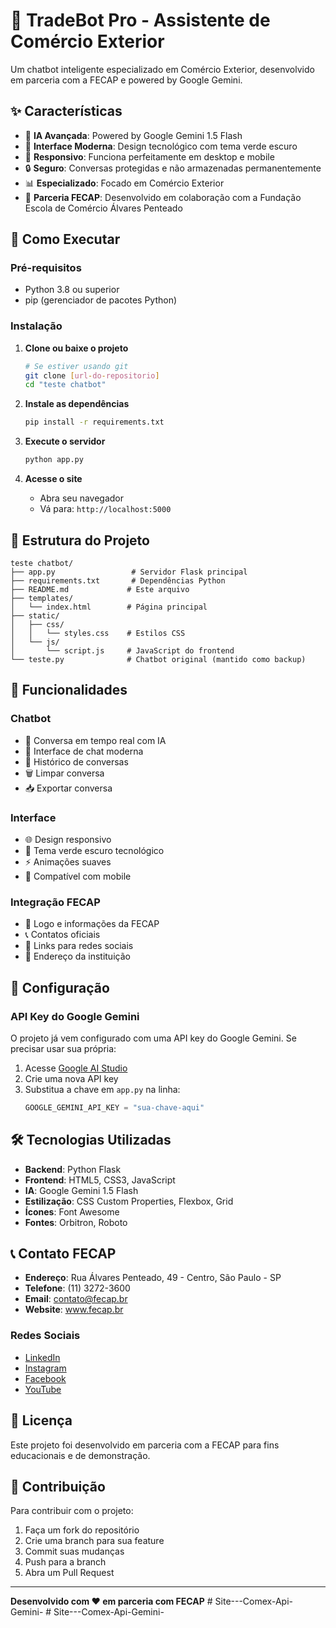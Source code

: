 # 🤖 TradeBot Pro - Assistente de Comércio Exterior

Um chatbot inteligente especializado em Comércio Exterior, desenvolvido em parceria com a FECAP e powered by Google Gemini.

## ✨ Características

- 🤖 **IA Avançada**: Powered by Google Gemini 1.5 Flash
- 🎨 **Interface Moderna**: Design tecnológico com tema verde escuro
- 📱 **Responsivo**: Funciona perfeitamente em desktop e mobile
- 🔒 **Seguro**: Conversas protegidas e não armazenadas permanentemente
- 📊 **Especializado**: Focado em Comércio Exterior
- 🏢 **Parceria FECAP**: Desenvolvido em colaboração com a Fundação Escola de Comércio Álvares Penteado

## 🚀 Como Executar

### Pré-requisitos

- Python 3.8 ou superior
- pip (gerenciador de pacotes Python)

### Instalação

1. **Clone ou baixe o projeto**
   ```bash
   # Se estiver usando git
   git clone [url-do-repositorio]
   cd "teste chatbot"
   ```

2. **Instale as dependências**
   ```bash
   pip install -r requirements.txt
   ```

3. **Execute o servidor**
   ```bash
   python app.py
   ```

4. **Acesse o site**
   - Abra seu navegador
   - Vá para: `http://localhost:5000`

## 📁 Estrutura do Projeto

```
teste chatbot/
├── app.py                 # Servidor Flask principal
├── requirements.txt       # Dependências Python
├── README.md             # Este arquivo
├── templates/
│   └── index.html        # Página principal
├── static/
│   ├── css/
│   │   └── styles.css    # Estilos CSS
│   └── js/
│       └── script.js     # JavaScript do frontend
└── teste.py              # Chatbot original (mantido como backup)
```

## 🎯 Funcionalidades

### Chatbot
- 💬 Conversa em tempo real com IA
- 🎨 Interface de chat moderna
- 📝 Histórico de conversas
- 🗑️ Limpar conversa
- 📥 Exportar conversa

### Interface
- 🌐 Design responsivo
- 🎨 Tema verde escuro tecnológico
- ⚡ Animações suaves
- 📱 Compatível com mobile

### Integração FECAP
- 🏢 Logo e informações da FECAP
- 📞 Contatos oficiais
- 🔗 Links para redes sociais
- 📍 Endereço da instituição

## 🔧 Configuração

### API Key do Google Gemini

O projeto já vem configurado com uma API key do Google Gemini. Se precisar usar sua própria:

1. Acesse [Google AI Studio](https://makersuite.google.com/app/apikey)
2. Crie uma nova API key
3. Substitua a chave em `app.py` na linha:
   ```python
   GOOGLE_GEMINI_API_KEY = "sua-chave-aqui"
   ```

## 🛠️ Tecnologias Utilizadas

- **Backend**: Python Flask
- **Frontend**: HTML5, CSS3, JavaScript
- **IA**: Google Gemini 1.5 Flash
- **Estilização**: CSS Custom Properties, Flexbox, Grid
- **Ícones**: Font Awesome
- **Fontes**: Orbitron, Roboto

## 📞 Contato FECAP

- **Endereço**: Rua Álvares Penteado, 49 - Centro, São Paulo - SP
- **Telefone**: (11) 3272-3600
- **Email**: contato@fecap.br
- **Website**: www.fecap.br

### Redes Sociais
- [LinkedIn](https://www.linkedin.com/school/fecap/)
- [Instagram](https://www.instagram.com/fecapoficial/)
- [Facebook](https://www.facebook.com/fecapoficial)
- [YouTube](https://www.youtube.com/user/fecapoficial)

## 📄 Licença

Este projeto foi desenvolvido em parceria com a FECAP para fins educacionais e de demonstração.

## 🤝 Contribuição

Para contribuir com o projeto:

1. Faça um fork do repositório
2. Crie uma branch para sua feature
3. Commit suas mudanças
4. Push para a branch
5. Abra um Pull Request

---

**Desenvolvido com ❤️ em parceria com FECAP** #   S i t e - - - C o m e x - A p i - G e m i n i - 
 
 #   S i t e - - - C o m e x - A p i - G e m i n i - 
 
 
